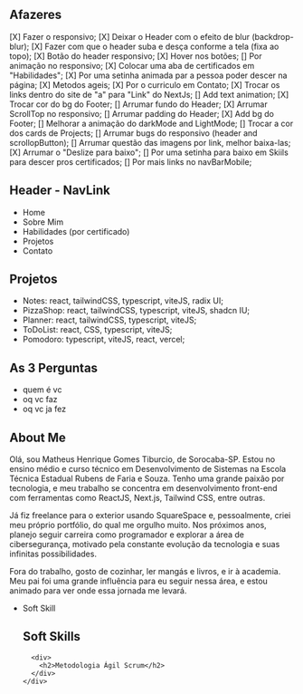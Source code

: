 ## Afazeres

[X] Fazer o responsivo;
[X] Deixar o Header com o efeito de blur (backdrop-blur);
[X] Fazer com que o header suba e desça conforme a tela (fixa ao topo);
[X] Botão do header responsivo;
[X] Hover nos botões;
[] Por animação no responsivo;
[X] Colocar uma aba de certificados em "Habilidades";
[X] Por uma setinha animada par a pessoa poder descer na página;
[X] Metodos ageis;
[X] Por o curriculo em Contato;
[X] Trocar os links dentro do site de "a" para "Link" do NextJs;
[] Add text animation;
[X] Trocar cor do bg do Footer;
[] Arrumar fundo do Header;
[X] Arrumar ScrollTop no responsivo;
[] Arrumar padding do Header;
[X] Add bg do Footer;
[] Melhorar a animação do darkMode and LightMode;
[] Trocar a cor dos cards de Projects;
[] Arrumar bugs do responsivo (header and scrollopButton);
[] Arrumar questão das imagens por link, melhor baixa-las;
[X] Arrumar o "Deslize para baixo";
[] Por uma setinha para baixo em Skiils para descer pros certificados;
[] Por mais links no navBarMobile;

## Header - NavLink

- Home
- Sobre Mim
- Habilidades (por certificado)
- Projetos
- Contato

## Projetos

- Notes: react, tailwindCSS, typescript, viteJS, radix UI;
- PizzaShop: react, tailwindCSS, typescript, viteJS, shadcn IU;
- Planner: react, tailwindCSS, typescript, viteJS;
- ToDoList: react, CSS, typescript, viteJS;
- Pomodoro: typescript, viteJS, react, vercel;

## As 3 Perguntas

- quem é vc
- oq vc faz
- oq vc ja fez

## About Me

Olá, sou Matheus Henrique Gomes Tiburcio, de Sorocaba-SP. Estou no ensino médio e curso técnico em Desenvolvimento de Sistemas na Escola Técnica Estadual Rubens de Faria e Souza. Tenho uma grande paixão por tecnologia, e meu trabalho se concentra em desenvolvimento front-end com ferramentas como ReactJS, Next.js, Tailwind CSS, entre outras.

Já fiz freelance para o exterior usando SquareSpace e, pessoalmente, criei meu próprio portfólio, do qual me orgulho muito. Nos próximos anos, planejo seguir carreira como programador e explorar a área de cibersegurança, motivado pela constante evolução da tecnologia e suas infinitas possibilidades.

Fora do trabalho, gosto de cozinhar, ler mangás e livros, e ir à academia. Meu pai foi uma grande influência para eu seguir nessa área, e estou animado para ver onde essa jornada me levará.

- Soft Skill
    <div>
        <h2 className="mb-3 text-2xl font-semibold">Soft Skills</h2>

        <div>
          <h2>Metodologia Ágil Scrum</h2>
        </div>
      </div>
